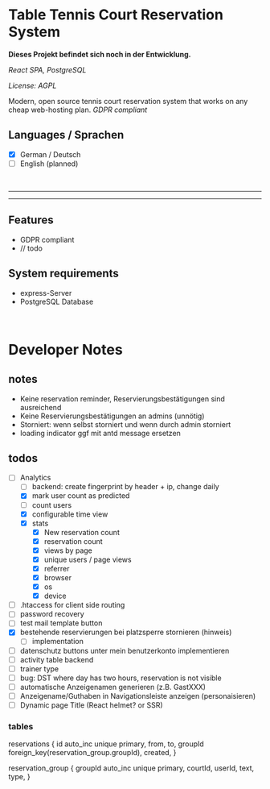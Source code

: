 # Table Tennis Court Reservation System

**Dieses Projekt befindet sich noch in der Entwicklung.**

*React SPA, PostgreSQL*

*License: AGPL*

Modern, open source tennis court reservation system that works on any cheap web-hosting plan. *GDPR compliant*

## Languages / Sprachen

* [x] German / Deutsch
* [ ] English (planned)

&nbsp;

---
---

## Features

* GDPR compliant
* // todo

## System requirements

* express-Server
* PostgreSQL Database

&nbsp;

# Developer Notes

## notes

* Keine reservation reminder, Reservierungsbestätigungen sind ausreichend
* Keine Reservierungsbestätigungen an admins (unnötig)
* Storniert: wenn selbst storniert und wenn durch admin storniert
* loading indicator ggf mit antd message ersetzen

## todos

* [ ] Analytics
  * [ ] backend: create fingerprint by header + ip, change daily
  * [x] mark user count as predicted
  * [ ] count users
  * [x] configurable time view
  * [x] stats
    * [x] New reservation count
    * [x] reservation count
    * [x] views by page
    * [x] unique users / page views
    * [x] referrer
    * [x] browser
    * [x] os
    * [x] device
* [ ] .htaccess for client side routing
* [ ] password recovery
* [ ] test mail template button
* [x] bestehende reservierungen bei platzsperre stornieren (hinweis)
  * [ ] implementation
* [ ] datenschutz buttons unter mein benutzerkonto implementieren
* [ ] activity table backend
* [ ] trainer type
* [ ] bug: DST where day has two hours, reservation is not visible
* [ ] automatische Anzeigenamen generieren (z.B. GastXXX)
* [ ] Anzeigename/Guthaben in Navigationsleiste anzeigen (personaisieren) 
* [ ] Dynamic page Title (React helmet? or SSR)

### tables

reservations
{
  id auto_inc unique primary,
  from,
  to,
  groupId foreign_key(reservation_group.groupId),
  created,
}

reservation_group
{
  groupId auto_inc unique primary,
  courtId,
  userId,
  text,
  type,
}
